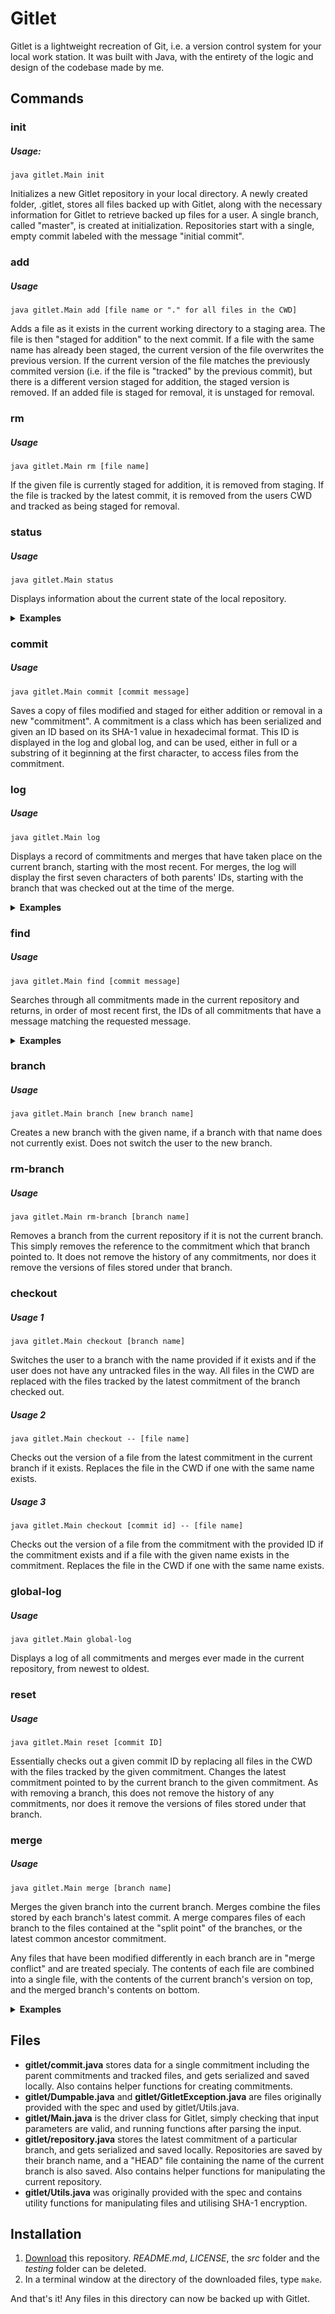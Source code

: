 # Gitlet

<!-- 

Uncomment this picture when logo is finished and uploaded!

<img src="./img/GitletLogo.png" align="right" alt="Gitlet logo" height="auto" width="12%">

-->

Gitlet is a lightweight recreation of Git, i.e. a version control system for your local work station. It was built with Java, with the entirety of the logic and design of the codebase made by me.

## Commands

### init

##### Usage:

	java gitlet.Main init

Initializes a new Gitlet repository in your local directory. A newly created folder, .gitlet, stores all files backed up with Gitlet, along with the necessary information for Gitlet to retrieve backed up files for a user. A single branch, called "master", is created at initialization. Repositories start with a single, empty commit labeled with the message "initial commit".

### add

##### Usage

	java gitlet.Main add [file name or "." for all files in the CWD]

Adds a file as it exists in the current working directory to a staging area. The file is then "staged for addition" to the next commit. If a file with the same name has already been staged, the current version of the file overwrites the previous version. If the current version of the file matches the previously commited version (i.e. if the file is "tracked" by the previous commit), but there is a different version staged for addition, the staged version is removed. If an added file is staged for removal, it is unstaged for removal.

### rm

##### Usage

	java gitlet.Main rm [file name]
	
If the given file is currently staged for addition, it is removed from staging. If the file is tracked by the latest commit, it is removed from the users CWD and tracked as being staged for removal.

### status

##### Usage

	java gitlet.Main status

Displays information about the current state of the local repository. 

<details><summary><b>Examples</b></summary>

<p align="center">
<img src="./src/status 1.png" alt="Demo of status command following the initialization of a new Gitlet repository" height="auto" width="85%">
<img src="./src/status 2.png" alt="Demo of status command following the addition of a file" height="auto" width="85%">
</p>

</details>

### commit

##### Usage

	java gitlet.Main commit [commit message]
	
Saves a copy of files modified and staged for either addition or removal in a new "commitment". A commitment is a class which has been serialized and given an ID based on its SHA-1 value in hexadecimal format. This ID is displayed in the log and global log, and can be used, either in full or a substring of it beginning at the first character, to access files from the commitment.

### log

##### Usage

	java gitlet.Main log
	
Displays a record of commitments and merges that have taken place on the current branch, starting with the most recent. For merges, the log will display the first seven characters of both parents' IDs, starting with the branch that was checked out at the time of the merge. 

<details><summary><b>Examples</b></summary>

<p align="center">
<img src="./src/log 1.png" alt="Demo of log command following the initialization of a new Gitlet repository and a single commitment made by the user" height="auto" width="85%">

</details>

### find

##### Usage

	java gitlet.Main find [commit message]
	
Searches through all commitments made in the current repository and returns, in order of most recent first, the IDs of all commitments that have a message matching the requested message.

<details><summary><b>Examples</b></summary>

<p align="center">
<img src="./src/find 1.png" alt="Demo of find command in which a user finds two commitments with the same message" height="auto" width="85%">

</details>

### branch

##### Usage

	java gitlet.Main branch [new branch name]
	
Creates a new branch with the given name, if a branch with that name does not currently exist. Does not switch the user to the new branch.

### rm-branch

##### Usage

	java gitlet.Main rm-branch [branch name]
	
Removes a branch from the current repository if it is not the current branch. This simply removes the reference to the commitment which that branch pointed to. It does not remove the history of any commitments, nor does it remove the versions of files stored under that branch.

### checkout

##### Usage 1

	java gitlet.Main checkout [branch name]
	
Switches the user to a branch with the name provided if it exists and if the user does not have any untracked files in the way. All files in the CWD are replaced with the files tracked by the latest commitment of the branch checked out.

##### Usage 2

	java gitlet.Main checkout -- [file name]
	
Checks out the version of a file from the latest commitment in the current branch if it exists. Replaces the file in the CWD if one with the same name exists.

##### Usage 3

	java gitlet.Main checkout [commit id] -- [file name]
	
Checks out the version of a file from the commitment with the provided ID if the commitment exists and if a file with the given name exists in the commitment. Replaces the file in the CWD if one with the same name exists.

### global-log

##### Usage

	java gitlet.Main global-log
	
Displays a log of all commitments and merges ever made in the current repository, from newest to oldest. 

### reset

##### Usage

	java gitlet.Main reset [commit ID]
	
Essentially checks out a given commit ID by replacing all files in the CWD with the files tracked by the given commitment. Changes the latest commitment pointed to by the current branch to the given commitment. As with removing a branch, this does not remove the history of any commitments, nor does it remove the versions of files stored under that branch.

### merge

##### Usage

	java gitlet.Main merge [branch name]
	
Merges the given branch into the current branch. Merges combine the files stored by each branch's latest commit. A merge compares files of each branch to the files contained at the "split point" of the branches, or the latest common ancestor commitment.

Any files that have been modified differently in each branch are in "merge conflict" and are treated specialy. The contents of each file are combined into a single file, with the contents of the current branch's version on top, and the merged branch's contents on bottom.



<details><summary><b>Examples</b></summary>

<p align="center">
<img src="./src/merge 1.png" alt="Demo of file contents after a merge conflict" height="auto" width="85%">

</details>



## Files

* **gitlet/commit.java** stores data for a single commitment including the parent commitments and tracked files, and gets serialized and saved locally. Also contains helper functions for creating commitments.
* **gitlet/Dumpable.java** and **gitlet/GitletException.java** are files originally provided with the spec and used by gitlet/Utils.java.
* **gitlet/Main.java** is the driver class for Gitlet, simply checking that input parameters are valid, and running functions after parsing the input.
* **gitlet/repository.java** stores the latest commitment of a particular branch, and gets serialized and saved locally. Repositories are saved by their branch name, and a "HEAD" file containing the name of the current branch is also saved. Also contains helper functions for manipulating the current repository. 
* **gitlet/Utils.java** was originally provided with the spec and contains utility functions for manipulating files and utilising SHA-1 encryption. 

## Installation
1. [Download](https://github.com/DevonMartin/Gitlet/archive/refs/heads/main.zip) this repository. *README.md*, *LICENSE*, the *src* folder and the *testing* folder can be deleted.
2. In a terminal window at the directory of the downloaded files, type ```make```.

And that's it! Any files in this directory can now be backed up with Gitlet.
